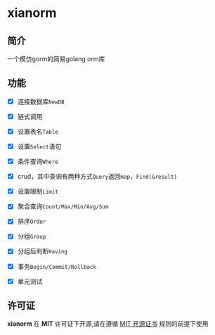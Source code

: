 # xianorm

## 简介

一个模仿gorm的简易golang orm库

## 功能

- [x] 连接数据库`NewDB`
- [x] 链式调用
- [x] 设置表名`Table`

- [x] 设置`Select`语句
- [x] 条件查询`Where`
- [x] crud，其中查询有两种方式`Query`返回`map`，`Find(&result)`
- [x] 设置限制`Limit`
- [x] 聚合查询`Count/Max/Min/Avg/Sum`
- [x]  排序`Order`
- [x] 分组`Group`
- [x] 分组后判断`Having`
- [x] 事务`Begin/Commit/Rollback`

- [x] 单元测试

## 许可证

**xianorm** 在 **MIT** 许可证下开源,请在遵循 [MIT 开源证书](https://github.com/MashiroC/begonia/blob/master/LICENSE) 规则的前提下使用


